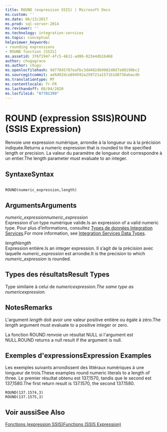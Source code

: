 ```yaml
---
title: ROUND (expression SSIS) | Microsoft Docs
ms.custom: ''
ms.date: 06/13/2017
ms.prod: sql-server-2014
ms.reviewer: ''
ms.technology: integration-services
ms.topic: conceptual
helpviewer_keywords:
- rounding expressions
- ROUND function [SSIS]
ms.assetid: 376f1947-4fc5-4611-ad86-823e4db1b468
author: chugugrace
ms.author: chugu
ms.openlocfilehash: 9d77045787eafbc3dd402db9982d8d7a98190bc2
ms.sourcegitcommit: ad4d92dce894592a259721a1571b1d8736abacdb
ms.translationtype: MT
ms.contentlocale: fr-FR
ms.lasthandoff: 08/04/2020
ms.locfileid: "87701399"
---
```

# <a name="round-ssis-expression"></a><span data-ttu-id="485ec-102">ROUND (expression SSIS)</span><span class="sxs-lookup"><span data-stu-id="485ec-102">ROUND (SSIS Expression)</span></span>
  <span data-ttu-id="485ec-103">Renvoie une expression numérique, arrondie à la longueur ou à la précision indiquée.</span><span class="sxs-lookup"><span data-stu-id="485ec-103">Returns a numeric expression that is rounded to the specified length or precision.</span></span> <span data-ttu-id="485ec-104">La valeur du paramètre de longueur doit correspondre à un entier.</span><span class="sxs-lookup"><span data-stu-id="485ec-104">The length parameter must evaluate to an integer.</span></span>  
  
## <a name="syntax"></a><span data-ttu-id="485ec-105">Syntaxe</span><span class="sxs-lookup"><span data-stu-id="485ec-105">Syntax</span></span>  
  
```  
  
ROUND(numeric_expression,length)  
```  
  
## <a name="arguments"></a><span data-ttu-id="485ec-106">Arguments</span><span class="sxs-lookup"><span data-stu-id="485ec-106">Arguments</span></span>  
 <span data-ttu-id="485ec-107">*numeric_expression*</span><span class="sxs-lookup"><span data-stu-id="485ec-107">*numeric_expression*</span></span>  
 <span data-ttu-id="485ec-108">Expression d'un type numérique valide.</span><span class="sxs-lookup"><span data-stu-id="485ec-108">Is an expression of a valid numeric type.</span></span> <span data-ttu-id="485ec-109">Pour plus d’informations, consultez [Types de données Integration Services](../data-flow/integration-services-data-types.md).</span><span class="sxs-lookup"><span data-stu-id="485ec-109">For more information, see [Integration Services Data Types](../data-flow/integration-services-data-types.md).</span></span>  
  
 <span data-ttu-id="485ec-110">*length*</span><span class="sxs-lookup"><span data-stu-id="485ec-110">*length*</span></span>  
 <span data-ttu-id="485ec-111">Expression entière.</span><span class="sxs-lookup"><span data-stu-id="485ec-111">Is an integer expression.</span></span> <span data-ttu-id="485ec-112">Il s’agit de la précision avec laquelle *numeric_expression* est arrondie.</span><span class="sxs-lookup"><span data-stu-id="485ec-112">It is the precision to which *numeric_expression* is rounded.</span></span>  
  
## <a name="result-types"></a><span data-ttu-id="485ec-113">Types des résultats</span><span class="sxs-lookup"><span data-stu-id="485ec-113">Result Types</span></span>  
 <span data-ttu-id="485ec-114">Type similaire à celui de *numeric*_*expression*.</span><span class="sxs-lookup"><span data-stu-id="485ec-114">The same type as *numeric*_*expression.*</span></span>  
  
## <a name="remarks"></a><span data-ttu-id="485ec-115">Notes</span><span class="sxs-lookup"><span data-stu-id="485ec-115">Remarks</span></span>  
 <span data-ttu-id="485ec-116">L'argument *length* doit avoir une valeur positive entière ou égale à zéro.</span><span class="sxs-lookup"><span data-stu-id="485ec-116">The *length* argument must evaluate to a positive integer or zero.</span></span>  
  
 <span data-ttu-id="485ec-117">La fonction ROUND renvoie un résultat NULL si l'argument est NULL.</span><span class="sxs-lookup"><span data-stu-id="485ec-117">ROUND returns a null result if the argument is null.</span></span>  
  
## <a name="expression-examples"></a><span data-ttu-id="485ec-118">Exemples d'expressions</span><span class="sxs-lookup"><span data-stu-id="485ec-118">Expression Examples</span></span>  
 <span data-ttu-id="485ec-119">Les exemples suivants arrondissent des littéraux numériques à une longueur de trois.</span><span class="sxs-lookup"><span data-stu-id="485ec-119">These examples round numeric literals to a length of three.</span></span> <span data-ttu-id="485ec-120">Le premier résultat obtenu est 137,1570, tandis que le second est 137,1580.</span><span class="sxs-lookup"><span data-stu-id="485ec-120">The first return result is 137.1570, the second 137.1580.</span></span>  
  
```  
ROUND(137.1574,3)  
ROUND(137.1575,3)  
```  
  
## <a name="see-also"></a><span data-ttu-id="485ec-121">Voir aussi</span><span class="sxs-lookup"><span data-stu-id="485ec-121">See Also</span></span>  
 [<span data-ttu-id="485ec-122">Fonctions &#40;expression SSIS&#41;</span><span class="sxs-lookup"><span data-stu-id="485ec-122">Functions &#40;SSIS Expression&#41;</span></span>](functions-ssis-expression.md)  
  
  
